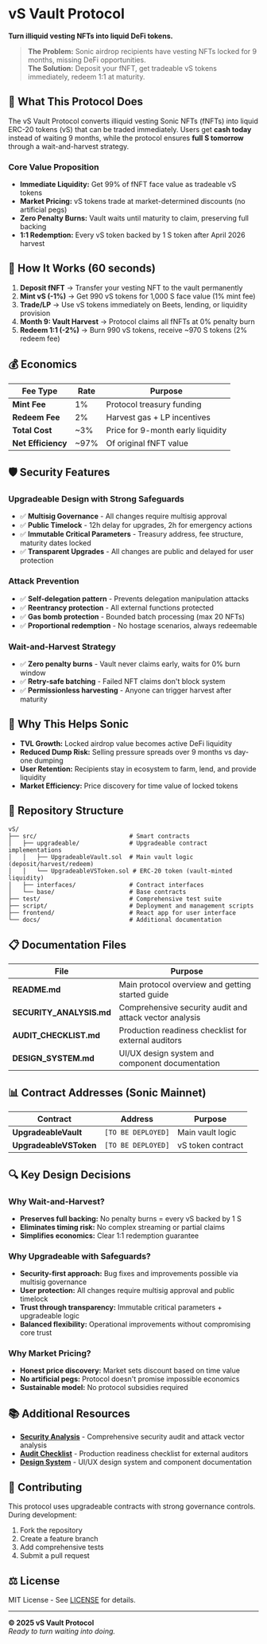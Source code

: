 # vS Vault Protocol

**Turn illiquid vesting NFTs into liquid DeFi tokens.**

> **The Problem:** Sonic airdrop recipients have vesting NFTs locked for 9 months, missing DeFi opportunities.  
> **The Solution:** Deposit your fNFT, get tradeable vS tokens immediately, redeem 1:1 at maturity.

## 🎯 **What This Protocol Does**

The vS Vault Protocol converts illiquid vesting Sonic NFTs (fNFTs) into liquid ERC-20 tokens (vS) that can be traded immediately. Users get **cash today** instead of waiting 9 months, while the protocol ensures **full S tomorrow** through a wait-and-harvest strategy.

### **Core Value Proposition**
- **Immediate Liquidity:** Get 99% of fNFT face value as tradeable vS tokens
- **Market Pricing:** vS tokens trade at market-determined discounts (no artificial pegs)
- **Zero Penalty Burns:** Vault waits until maturity to claim, preserving full backing
- **1:1 Redemption:** Every vS token backed by 1 S token after April 2026 harvest

## 🔄 **How It Works (60 seconds)**

1. **Deposit fNFT** → Transfer your vesting NFT to the vault permanently
2. **Mint vS (-1%)** → Get 990 vS tokens for 1,000 S face value (1% mint fee)
3. **Trade/LP** → Use vS tokens immediately on Beets, lending, or liquidity provision
4. **Month 9: Vault Harvest** → Protocol claims all fNFTs at 0% penalty burn
5. **Redeem 1:1 (-2%)** → Burn 990 vS tokens, receive ~970 S tokens (2% redeem fee)

## 💰 **Economics**

| Fee Type | Rate | Purpose |
|----------|------|---------|
| **Mint Fee** | 1% | Protocol treasury funding |
| **Redeem Fee** | 2% | Harvest gas + LP incentives |
| **Total Cost** | ~3% | Price for 9-month early liquidity |
| **Net Efficiency** | ~97% | Of original fNFT value |

## 🛡️ **Security Features**

### **Upgradeable Design with Strong Safeguards**
- ✅ **Multisig Governance** - All changes require multisig approval
- ✅ **Public Timelock** - 12h delay for upgrades, 2h for emergency actions
- ✅ **Immutable Critical Parameters** - Treasury address, fee structure, maturity dates locked
- ✅ **Transparent Upgrades** - All changes are public and delayed for user protection

### **Attack Prevention**
- ✅ **Self-delegation pattern** - Prevents delegation manipulation attacks
- ✅ **Reentrancy protection** - All external functions protected
- ✅ **Gas bomb protection** - Bounded batch processing (max 20 NFTs)
- ✅ **Proportional redemption** - No hostage scenarios, always redeemable

### **Wait-and-Harvest Strategy**
- ✅ **Zero penalty burns** - Vault never claims early, waits for 0% burn window
- ✅ **Retry-safe batching** - Failed NFT claims don't block system
- ✅ **Permissionless harvesting** - Anyone can trigger harvest after maturity

## 🌊 **Why This Helps Sonic**

- **TVL Growth:** Locked airdrop value becomes active DeFi liquidity
- **Reduced Dump Risk:** Selling pressure spreads over 9 months vs day-one dumping  
- **User Retention:** Recipients stay in ecosystem to farm, lend, and provide liquidity
- **Market Efficiency:** Price discovery for time value of locked tokens

## 📁 **Repository Structure**

```
vS/
├── src/                          # Smart contracts
│   ├── upgradeable/              # Upgradeable contract implementations
│   │   ├── UpgradeableVault.sol  # Main vault logic (deposit/harvest/redeem)
│   │   └── UpgradeableVSToken.sol # ERC-20 token (vault-minted liquidity)
│   ├── interfaces/               # Contract interfaces
│   └── base/                     # Base contracts
├── test/                         # Comprehensive test suite
├── script/                       # Deployment and management scripts
├── frontend/                     # React app for user interface
└── docs/                         # Additional documentation
```

## 📋 **Documentation Files**

| File | Purpose |
|------|---------|
| **README.md** | Main protocol overview and getting started guide |
| **SECURITY_ANALYSIS.md** | Comprehensive security audit and attack vector analysis |
| **AUDIT_CHECKLIST.md** | Production readiness checklist for external auditors |
| **DESIGN_SYSTEM.md** | UI/UX design system and component documentation |

## 📊 **Contract Addresses (Sonic Mainnet)**

| Contract | Address | Purpose |
|----------|---------|---------|
| **UpgradeableVault** | `[TO BE DEPLOYED]` | Main vault logic |
| **UpgradeableVSToken** | `[TO BE DEPLOYED]` | vS token contract |

## 🔍 **Key Design Decisions**

### **Why Wait-and-Harvest?**
- **Preserves full backing:** No penalty burns = every vS backed by 1 S
- **Eliminates timing risk:** No complex streaming or partial claims
- **Simplifies economics:** Clear 1:1 redemption guarantee

### **Why Upgradeable with Safeguards?**
- **Security-first approach:** Bug fixes and improvements possible via multisig governance
- **User protection:** All changes require multisig approval and public timelock
- **Trust through transparency:** Immutable critical parameters + upgradeable logic
- **Balanced flexibility:** Operational improvements without compromising core trust

### **Why Market Pricing?**
- **Honest price discovery:** Market sets discount based on time value
- **No artificial pegs:** Protocol doesn't promise impossible economics
- **Sustainable model:** No protocol subsidies required

## 📚 **Additional Resources**

- **[Security Analysis](./SECURITY_ANALYSIS.md)** - Comprehensive security audit and attack vector analysis
- **[Audit Checklist](./AUDIT_CHECKLIST.md)** - Production readiness checklist for external auditors
- **[Design System](./DESIGN_SYSTEM.md)** - UI/UX design system and component documentation

## 🤝 **Contributing**

This protocol uses upgradeable contracts with strong governance controls. During development:

1. Fork the repository
2. Create a feature branch
3. Add comprehensive tests
4. Submit a pull request

## ⚖️ **License**

MIT License - See [LICENSE](./LICENSE) for details.

---

**© 2025 vS Vault Protocol**  
*Ready to turn waiting into doing.*
